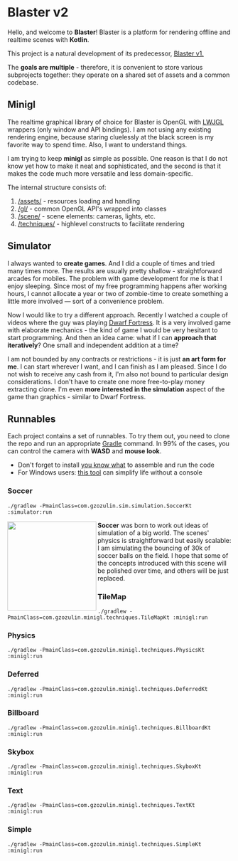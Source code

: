 
# Blaster v2
Hello, and welcome to **Blaster**!
Blaster is a platform for rendering offline and realtime scenes with **Kotlin**.

This project is a natural development of its predecessor, [Blaster v1.](https://github.com/gzozulin/blaster)

The **goals are multiple** - therefore, it is convenient to store various subprojects together: they operate on a shared set of assets and a common codebase.

## Minigl
The realtime graphical library of choice for Blaster is OpenGL with [LWJGL](https://www.lwjgl.org/) wrappers (only window and API bindings). I am not using any existing rendering engine, because staring cluelessly at the black screen is my favorite way to spend time. Also, I want to understand things.

I am trying to keep **minigl** as simple as possible. One reason is that I do not know yet how to make it neat and sophisticated, and the second is that it makes the code much more versatile and less domain-specific.

The internal structure consists of:
1. [/assets/](https://github.com/gzozulin/blasterV2/tree/master/minigl/src/main/kotlin/com/gzozulin/minigl/assets) - resources loading and handling
2. [/gl/](https://github.com/gzozulin/blasterV2/tree/master/minigl/src/main/kotlin/com/gzozulin/minigl/gl)	- common OpenGL API's wrapped into classes
3. [/scene/](https://github.com/gzozulin/blasterV2/tree/master/minigl/src/main/kotlin/com/gzozulin/minigl/scene) - scene elements: cameras, lights, etc.
4. [/techniques/](https://github.com/gzozulin/blasterV2/tree/master/minigl/src/main/kotlin/com/gzozulin/minigl/techniques) - highlevel constructs to facilitate rendering

## Simulator
I always wanted to **create games**. And I did a couple of times and tried many times more. The results are usually pretty shallow - straightforward arcades for mobiles. The problem with game development for me is that I enjoy sleeping. Since most of my free programming happens after working hours, I cannot allocate a year or two of zombie-time to create something a little more involved — sort of a convenience problem.

Now I would like to try a different approach. Recently I watched a couple of videos where the guy was playing [Dwarf Fortress]([http://www.bay12games.com/dwarves/](http://www.bay12games.com/dwarves/)). It is a very involved game with elaborate mechanics - the kind of game I would be very hesitant to start programming. And then an idea came: what if I can **approach that iteratively**? One small and independent addition at a time?

I am not bounded by any contracts or restrictions  - it is just **an art form for me**. I can start wherever I want, and I can finish as I am pleased. Since I do not wish to receive any cash from it, I'm also not bound to particular design considerations. I don't have to create one more free-to-play money extracting clone. I'm even **more interested in the simulation** aspect of the game than graphics - similar to Dwarf Fortress.

## Runnables
Each project contains a set of runnables. To try them out, you need to clone the repo and run an appropriate [Gradle](https://docs.gradle.org/current/userguide/application_plugin.html) command. In 99% of the cases, you can control the camera with **WASD** and **mouse look**.

* Don't forget to install [you know what](https://www.oracle.com/ca-en/java/technologies/javase/javase-jdk8-downloads.html) to assemble and run the code
* For Windows users: [this tool](https://gitforwindows.org/) can simplify life without a console

### Soccer
```./gradlew -PmainClass=com.gzozulin.sim.simulation.SoccerKt :simulator:run```

<img align="left" width="200px" src="https://pbs.twimg.com/media/EdPHu0dWkAAEIU1?format=png&name=small" />
<b>Soccer</b> was born to work out ideas of simulation of a big world. The scenes' physics is straightforward but easily scalable: I am simulating the bouncing of 30k of soccer balls on the field. I hope that some of the concepts introduced with this scene will be polished over time, and others will be just replaced.
<br>

### TileMap
```./gradlew -PmainClass=com.gzozulin.minigl.techniques.TileMapKt :minigl:run```

### Physics
```./gradlew -PmainClass=com.gzozulin.minigl.techniques.PhysicsKt :minigl:run```

### Deferred
```./gradlew -PmainClass=com.gzozulin.minigl.techniques.DeferredKt :minigl:run```

### Billboard
```./gradlew -PmainClass=com.gzozulin.minigl.techniques.BillboardKt :minigl:run```

### Skybox
```./gradlew -PmainClass=com.gzozulin.minigl.techniques.SkyboxKt :minigl:run```

### Text
```./gradlew -PmainClass=com.gzozulin.minigl.techniques.TextKt :minigl:run```

### Simple
```./gradlew -PmainClass=com.gzozulin.minigl.techniques.SimpleKt :minigl:run```
